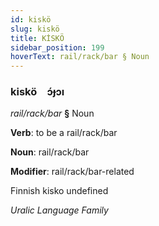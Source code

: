 ```yaml
---
id: kiskö
slug: kiskö
title: KİSKÖ
sidebar_position: 199
hoverText: rail/rack/bar § Noun
---
```


### kiskö&emsp;<span kind="abugida">ɔ́ɟɔı</span>

*rail/rack/bar* **§** Noun

**Verb**: to be a rail/rack/bar

**Noun**: rail/rack/bar

**Modifier**: rail/rack/bar-related

Finnish kisko undefined

*Uralic Language Family*